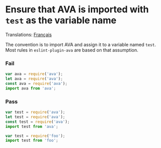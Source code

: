 # Ensure that AVA is imported with `test` as the variable name

Translations: [Français](https://github.com/avajs/ava-docs/blob/master/fr_FR/related/eslint-plugin-ava/docs/rules/use-test.md)

The convention is to import AVA and assign it to a variable named `test`. Most rules in `eslint-plugin-ava` are based on that assumption.

### Fail

```js
var ava = require('ava');
let ava = require('ava');
const ava = require('ava');
import ava from 'ava';
```

### Pass

```js
var test = require('ava');
let test = require('ava');
const test = require('ava');
import test from 'ava';

var test = require('foo');
import test from 'foo';
```
